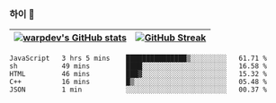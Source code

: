 
### 하이 👋
[![warpdev's GitHub stats](https://github-readme-stats.vercel.app/api?username=warpdev&show_icons=true&theme=vue-dark)](#) |[![GitHub Streak](https://github-readme-streak-stats.herokuapp.com/?user=warpdev&theme=dark)](#)
--- | --- |
<!--START_SECTION:waka-->
```text
JavaScript   3 hrs 5 mins    ███████████████▒░░░░░░░░░   61.71 % 
sh           49 mins         ████░░░░░░░░░░░░░░░░░░░░░   16.58 % 
HTML         46 mins         ███▓░░░░░░░░░░░░░░░░░░░░░   15.32 % 
C++          16 mins         █▒░░░░░░░░░░░░░░░░░░░░░░░   05.48 % 
JSON         1 min           ░░░░░░░░░░░░░░░░░░░░░░░░░   00.37 % 
```
<!--END_SECTION:waka-->

<!--
**warpdev/warpdev** is a ✨ _special_ ✨ repository because its `README.md` (this file) appears on your GitHub profile.

Here are some ideas to get you started:

- 🔭 I’m currently working on ...
- 🌱 I’m currently learning ...
- 👯 I’m looking to collaborate on ...
- 🤔 I’m looking for help with ...
- 💬 Ask me about ...
- 📫 How to reach me: ...
- 😄 Pronouns: ...
- ⚡ Fun fact: ...
-->
